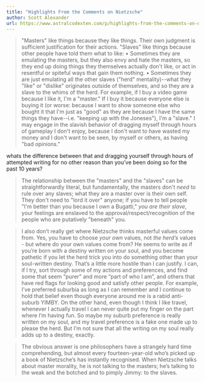 ```yaml
---
title: "Highlights From the Comments on Nietzsche"
author: Scott Alexander
url: https://www.astralcodexten.com/p/highlights-from-the-comments-on-nietzsche
---
```


> "Masters" like things because they like things. Their own judgment is sufficient justification for their actions.
>  "Slaves" like things because other people have told them what to like:
>  • Sometimes they are emulating the masters, but they also envy and hate the masters, so they end up doing things they themselves actually don't like, or act in resentful or spiteful ways that gain them nothing.
>  • Sometimes they are just emulating all the other slaves ("herd" mentality)--what they "like" or "dislike" originates outside of themselves, and so they are a slave to the whims of the herd.
>  For example, if I buy a video game because I like it, I'm a "master." If I buy it because everyone else is buying it (or worse: because I want to show someone else who bought it that I'm just as "good" as they are because I have the same things they have--i.e. "keeping up with the Joneses"), I'm a "slave." I may engage in the slavish behavior of dragging myself through hours of gameplay I don't enjoy, because I don't want to have wasted my money and I don't want to be seen, by myself or others, as having "bad opinions."

whats the difference between that and dragging yourself through hours of attempted writing for no other reason than you’ve been doing so for the past 10 years?


> The relationship between the "masters" and the "slaves" can be straightforwardly literal, but fundamentally, the masters don't *need* to rule over any slaves; what they are a master over is their own self. They don't need to "lord it over" anyone; if you have to tell people "I'm better than you because I own a Bugatti," *you are their slave*, your feelings are enslaved to the approval/respect/recognition of the people who are putatively "beneath" you.


> I also don’t really get where Nietzsche thinks masterful values come from. Yes, you have to choose *your own* values, not *the herd’s* values - but where do your own values come from? He seems to write as if you’re born with a destiny written on your soul, and you become pathetic if you let the herd trick you into do something other than your soul-written destiny.
>  That’s a little more hostile than I can justify. I can, if I try, sort through some of my actions and preferences, and find some that seem “purer” and more “part of who I am”, and others that have red flags for looking good and satisfy other people. For example, I’ve preferred suburbia as long as I can remember and I continue to hold that belief even though everyone around me is a rabid anti-suburb YIMBY. On the other hand, even though I think I like travel, whenever I actually travel I can never quite put my finger on the part where I’m having fun. So maybe my suburb preference is really written on my soul, and my travel preference is a fake one made up to please the herd. But I’m not sure that all the writing on my soul really adds up to a destiny, exactly.


> The obvious answer is one philosophers have a strangely hard time comprehending, but almost every fourteen-year-old who’s picked up a book of Nietzsche’s has instantly recognised. When Nietzsche talks about master morality, he is not talking to the masters; he’s talking to the weak and the botched and to pimply Jimmy: to the slaves.



